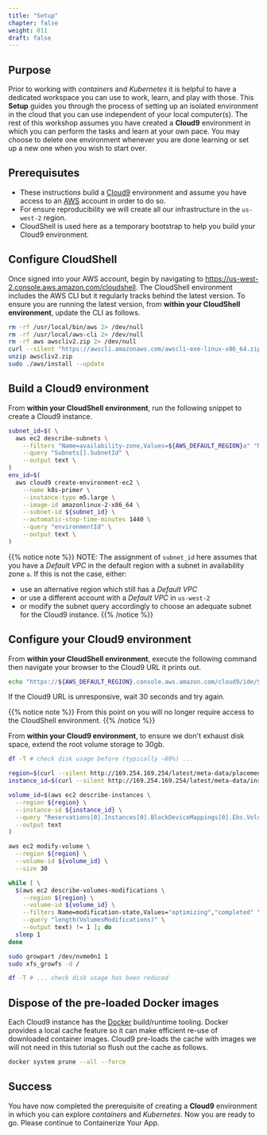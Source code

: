 ```yaml
---
title: "Setup"
chapter: false
weight: 011
draft: false
---
```


## Purpose

Prior to working with *containers* and *Kubernetes* it is helpful to have a dedicated workspace you can use to work, learn, and play with those. This **Setup** guides you through the process of setting up an isolated environment in the cloud that you can use independent of your local computer(s). The rest of this workshop assumes you have created a **Cloud9** environment in which you can perform the tasks and learn at your own pace. You may choose to delete one environment whenever you are done learning or set up a new one when you wish to start over.

## Prerequisutes

- These instructions build a [Cloud9](https://aws.amazon.com/cloud9/) environment and assume you have access to an [AWS](https://aws.amazon.com/) account in order to do so.
- For ensure reproducibility we will create all our infrastructure in the `us-west-2` region. 
- CloudShell is used here as a temporary bootstrap to help you build your Cloud9 environment.

## Configure CloudShell

Once signed into your AWS account, begin by navigating to https://us-west-2.console.aws.amazon.com/cloudshell. The CloudShell environment includes the AWS CLI but it regularly tracks behind the latest version.
To ensure you are running the latest version, from **within your CloudShell environment**, update the CLI as follows.
```bash
rm -rf /usr/local/bin/aws 2> /dev/null
rm -rf /usr/local/aws-cli 2> /dev/null
rm -rf aws awscliv2.zip 2> /dev/null
curl --silent "https://awscli.amazonaws.com/awscli-exe-linux-x86_64.zip" -o "awscliv2.zip"
unzip awscliv2.zip
sudo ./aws/install --update
```

## Build a Cloud9 environment

From **within your CloudShell environment**, run the following snippet to create a Cloud9 instance.
```bash
subnet_id=$( \
  aws ec2 describe-subnets \
    --filters "Name=availability-zone,Values=${AWS_DEFAULT_REGION}a" "Name=default-for-az,Values=true" \
    --query "Subnets[].SubnetId" \
    --output text \
)
env_id=$(
  aws cloud9 create-environment-ec2 \
    --name k8s-primer \
    --instance-type m5.large \
    --image-id amazonlinux-2-x86_64 \
    --subnet-id ${subnet_id} \
    --automatic-stop-time-minutes 1440 \
    --query "environmentId" \
    --output text \
)
```

{{% notice note %}}
NOTE: The assignment of `subnet_id` here assumes that you have a *Default VPC* in the default region with a subnet in availability zone `a`. If this is not the case, either:
- use an alternative region which still has a *Default VPC*
- or use a different account with a *Default VPC* in `us-west-2`
- or modify the subnet query accordingly to choose an adequate subnet for the Cloud9 instance.
{{% /notice %}}

## Configure your Cloud9 environment

From **within your CloudShell environment**, execute the following command then navigate your browser to the Cloud9 URL it prints out.
```bash
echo "https://${AWS_DEFAULT_REGION}.console.aws.amazon.com/cloud9/ide/${env_id}"
```

If the Cloud9 URL is unresponsive, wait 30 seconds and try again.

{{% notice note %}}
From this point on you will no longer require access to the CloudShell environment. 
{{% /notice %}}

From **within your Cloud9 environment**, to ensure we don't exhaust disk space, extend the root volume storage to 30gb.
```bash
df -T # check disk usage before (typically ~80%) ...

region=$(curl --silent http://169.254.169.254/latest/meta-data/placement/region)
instance_id=$(curl --silent http://169.254.169.254/latest/meta-data/instance-id)

volume_id=$(aws ec2 describe-instances \
  --region ${region} \
  --instance-id ${instance_id} \
  --query "Reservations[0].Instances[0].BlockDeviceMappings[0].Ebs.VolumeId" \
  --output text
)

aws ec2 modify-volume \
  --region ${region} \
  --volume-id ${volume_id} \
  --size 30

while [ \
  $(aws ec2 describe-volumes-modifications \
    --region ${region} \
    --volume-id ${volume_id} \
    --filters Name=modification-state,Values="optimizing","completed" \
    --query "length(VolumesModifications)" \
    --output text) != 1 ]; do
  sleep 1
done

sudo growpart /dev/nvme0n1 1
sudo xfs_growfs -d /

df -T # ... check disk usage has been reduced
```

## Dispose of the pre-loaded Docker images

Each Cloud9 instance has the [Docker](https://www.docker.com/) build/runtime tooling.
Docker provides a local cache feature so it can make efficient re-use of downloaded container images.
Cloud9 pre-loads the cache with images we will not need in this tutorial so flush out the cache as follows.
```bash
docker system prune --all --force
```

## Success

You have now completed the prerequisite of creating a **Cloud9** environment in which you can explore *containers* and *Kubernetes*.
Now you are ready to go. Please continue to Containerize Your App.
